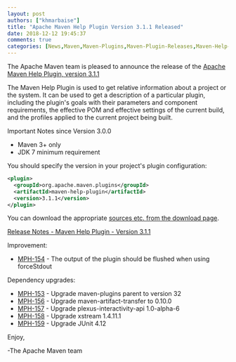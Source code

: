 ```yaml
---
layout: post
authors: ["khmarbaise"]
title: "Apache Maven Help Plugin Version 3.1.1 Released"
date: 2018-12-12 19:45:37
comments: true
categories: [News,Maven,Maven-Plugins,Maven-Plugin-Releases,Maven-Help-plugin,Maven-Help-Plugin-Release]
---
```

The Apache Maven team is pleased to announce the release of the 
[Apache Maven Help Plugin, version 3.1.1](https://maven.apache.org/plugins/maven-help-plugin/)

The Maven Help Plugin is used to get relative information about a project or
the system. It can be used to get a description of a particular plugin,
including the plugin's goals with their parameters and component requirements,
the effective POM and effective settings of the current build, and the profiles
applied to the current project being built.

Important Notes since Version 3.0.0

 * Maven 3+ only
 * JDK 7 minimum requirement
 

You should specify the version in your project's plugin configuration:

``` xml
<plugin>
  <groupId>org.apache.maven.plugins</groupId>
  <artifactId>maven-help-plugin</artifactId>
  <version>3.1.1</version>
</plugin>
```

You can download the appropriate [sources etc. from the download page](https://maven.apache.org/plugins/maven-help-plugin/download.cgi).
 

<!-- more -->

[Release Notes - Maven Help Plugin - Version 3.1.1](https://issues.apache.org/jira/secure/ReleaseNote.jspa?projectId=12317522&version=12343422)

Improvement:

 * [MPH-154](https://issues.apache.org/jira/browse/MPH-154) - The output of the plugin should be flushed when using forceStdout

Dependency upgrades:

 * [MPH-153](https://issues.apache.org/jira/browse/MPH-153) - Upgrade maven-plugins parent to version 32
 * [MPH-156](https://issues.apache.org/jira/browse/MPH-156) - Upgrade maven-artifact-transfer to 0.10.0
 * [MPH-157](https://issues.apache.org/jira/browse/MPH-157) - Upgrade plexus-interactivity-api 1.0-alpha-6
 * [MPH-158](https://issues.apache.org/jira/browse/MPH-158) - Upgrade xstream 1.4.11.1
 * [MPH-159](https://issues.apache.org/jira/browse/MPH-159) - Upgrade JUnit 4.12

Enjoy,

-The Apache Maven team

